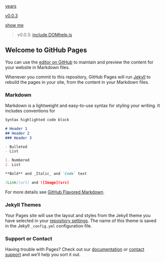 [years](docs/years)

[v0.0.3](https://github.com/littleflute/XAGUSD/edit/master/README.md)

[show me](https://littleflute.github.io/XAGUSD/)

>v0.0.3: [include DOMhelp.js](https://littleflute.github.io/beg-javascript-w-dom-scripting-ajax/Chapter5/DOMhelp.js)


<script src="https://littleflute.github.io/beg-javascript-w-dom-scripting-ajax/Chapter5/DOMhelp.js"></script>



## Welcome to GitHub Pages

You can use the [editor on GitHub](https://github.com/littleflute/XAGUSD/edit/master/README.md) to maintain and preview the content for your website in Markdown files.

Whenever you commit to this repository, GitHub Pages will run [Jekyll](https://jekyllrb.com/) to rebuild the pages in your site, from the content in your Markdown files.

### Markdown

Markdown is a lightweight and easy-to-use syntax for styling your writing. It includes conventions for

```markdown
Syntax highlighted code block

# Header 1
## Header 2
### Header 3

- Bulleted
- List

1. Numbered
2. List

**Bold** and _Italic_ and `Code` text

[Link](url) and ![Image](src)
```

For more details see [GitHub Flavored Markdown](https://guides.github.com/features/mastering-markdown/).

### Jekyll Themes

Your Pages site will use the layout and styles from the Jekyll theme you have selected in your [repository settings](https://github.com/littleflute/XAGUSD/settings). The name of this theme is saved in the Jekyll `_config.yml` configuration file.

### Support or Contact

Having trouble with Pages? Check out our [documentation](https://help.github.com/categories/github-pages-basics/) or [contact support](https://github.com/contact) and we’ll help you sort it out.
